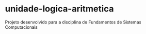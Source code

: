 # unidade-logica-aritmetica
Projeto desenvolvido para a disciplina de Fundamentos de Sistemas Computacionais
